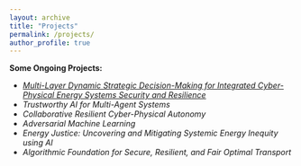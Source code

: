 ```yaml
---
layout: archive
title: "Projects"
permalink: /projects/
author_profile: true
---
```



**Some Ongoing Projects:**

- *[Multi-Layer Dynamic Strategic Decision-Making for Integrated Cyber-Physical Energy Systems Security and Resilience](https://www.nsf.gov/awardsearch/showAward?AWD_ID=2138956&HistoricalAwards=false)*
- *Trustworthy AI for Multi-Agent Systems*
- *Collaborative Resilient Cyber-Physical Autonomy*
- *Adversarial Machine Learning*
- *Energy Justice: Uncovering and Mitigating Systemic Energy Inequity using AI*
- *Algorithmic Foundation for Secure, Resilient, and Fair Optimal Transport*
